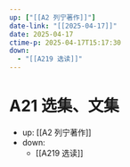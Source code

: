 ```yaml
---
up: ["[[A2 列宁著作]]"]
date-link: "[[2025-04-17]]"
date: 2025-04-17
ctime-p: 2025-04-17T15:17:30
down:
  - "[[A219 选读]]"
---
```


# A21 选集、文集

- up: [[A2 列宁著作]]
- down:
	- [[A219 选读]]
